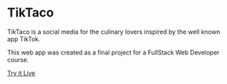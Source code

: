 # TikTaco

TikTaco is a social media for the culinary lovers inspired by the well known app TikTok.

This web app was created as a final project for a FullStack Web Developer course.

[Try it Live](https://tiktaco.brunodeilhot.dev)
